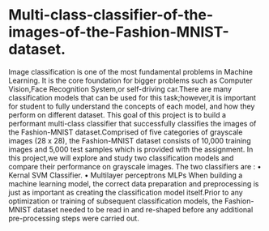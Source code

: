 # Multi-class-classifier-of-the-images-of-the-Fashion-MNIST-dataset.
Image classification is one of the most fundamental problems in Machine Learning. It is the core foundation for bigger problems such as Computer Vision,Face Recognition System,or self-driving car.There are many classification models that can be used for this task;however,it is important for student to fully understand the concepts of each model, and how they perform on different dataset. This goal of this project is to build a performant multi-class classifier that successfully classifies the images of the Fashion-MNIST dataset.Comprised of five categories of grayscale images (28 x 28), the Fashion-MNIST dataset consists of 10,000 training images and 5,000 test samples which is provided with the assignment. In this project,we will explore and study two classification models and compare their performance on grayscale images. The two classifiers are : • Kernal SVM Classifier. • Multilayer perceptrons MLPs When building a machine learning model, the correct data preparation and preprocessing is just as important as creating the classification model itself.Prior to any optimization or training of subsequent classification models, the Fashion-MNIST dataset needed to be read in and re-shaped before any additional pre-processing steps were carried out.
